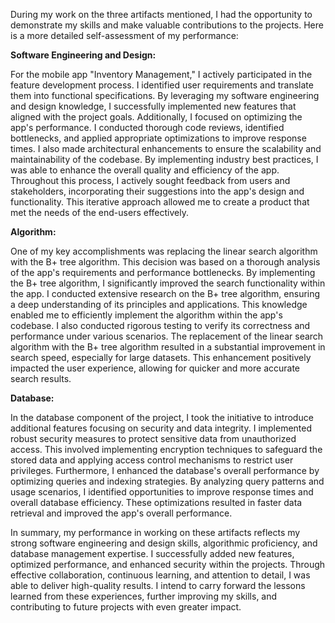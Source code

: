 During my work on the three artifacts mentioned, I had the opportunity to demonstrate my skills and make valuable contributions to the projects. Here is a more detailed self-assessment of my performance:


**Software Engineering and Design:**

For the mobile app "Inventory Management," I actively participated in the feature development process. I identified user requirements and translate them into functional specifications. By leveraging my software engineering and design knowledge, I successfully implemented new features that aligned with the project goals. Additionally, I focused on optimizing the app's performance. I conducted thorough code reviews, identified bottlenecks, and applied appropriate optimizations to improve response times. I also made architectural enhancements to ensure the scalability and maintainability of the codebase. By implementing industry best practices, I was able to enhance the overall quality and efficiency of the app. Throughout this process, I actively sought feedback from users and stakeholders, incorporating their suggestions into the app's design and functionality. This iterative approach allowed me to create a product that met the needs of the end-users effectively.


**Algorithm:**

One of my key accomplishments was replacing the linear search algorithm with the B+ tree algorithm. This decision was based on a thorough analysis of the app's requirements and performance bottlenecks. By implementing the B+ tree algorithm, I significantly improved the search functionality within the app. I conducted extensive research on the B+ tree algorithm, ensuring a deep understanding of its principles and applications. This knowledge enabled me to efficiently implement the algorithm within the app's codebase. I also conducted rigorous testing to verify its correctness and performance under various scenarios. The replacement of the linear search algorithm with the B+ tree algorithm resulted in a substantial improvement in search speed, especially for large datasets. This enhancement positively impacted the user experience, allowing for quicker and more accurate search results.


**Database:**

In the database component of the project, I took the initiative to introduce additional features focusing on security and data integrity. I implemented robust security measures to protect sensitive data from unauthorized access. This involved implementing encryption techniques to safeguard the stored data and applying access control mechanisms to restrict user privileges. Furthermore, I enhanced the database's overall performance by optimizing queries and indexing strategies. By analyzing query patterns and usage scenarios, I identified opportunities to improve response times and overall database efficiency. These optimizations resulted in faster data retrieval and improved the app's overall performance.


In summary, my performance in working on these artifacts reflects my strong software engineering and design skills, algorithmic proficiency, and database management expertise. I successfully added new features, optimized performance, and enhanced security within the projects. Through effective collaboration, continuous learning, and attention to detail, I was able to deliver high-quality results. I intend to carry forward the lessons learned from these experiences, further improving my skills, and contributing to future projects with even greater impact.
